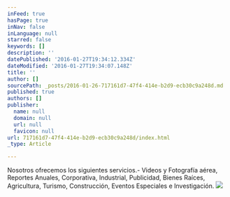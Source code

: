 ```yaml
---
inFeed: true
hasPage: true
inNav: false
inLanguage: null
starred: false
keywords: []
description: ''
datePublished: '2016-01-27T19:34:12.334Z'
dateModified: '2016-01-27T19:34:07.148Z'
title: ''
author: []
sourcePath: _posts/2016-01-26-717161d7-47f4-414e-b2d9-ecb30c9a248d.md
published: true
authors: []
publisher:
  name: null
  domain: null
  url: null
  favicon: null
url: 717161d7-47f4-414e-b2d9-ecb30c9a248d/index.html
_type: Article

---
```

Nosotros ofrecemos los siguientes servicios.-   Videos y Fotografía aérea, Reportes Anuales, Corporativa, Industrial, Publicidad, Bienes Raíces, Agricultura, Turismo, Construcción, Eventos Especiales e Investigación.
![](https://s3-us-west-2.amazonaws.com/the-grid-img/p/4dc26cf129f9e268e55f87374506d46c8509ac8b.jpg)